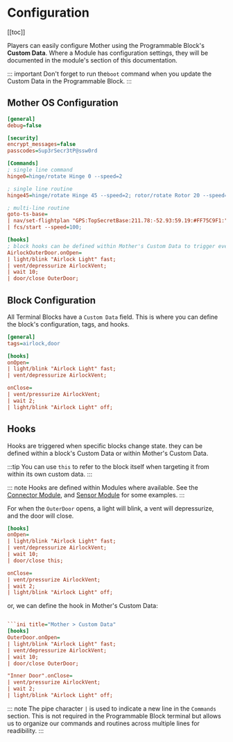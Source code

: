 # Configuration

<!-- [< Command Line Interface](CommandLineInterface.md) -->

[[toc]]

Players can easily configure Mother using the Programmable Block's **Custom Data**. Where a Module has configuration settings, they will be documented in the module's section of this documentation.

::: important
Don't forget to run the`boot` command when you update the Custom Data in the Programmable Block.
:::

## Mother OS Configuration
```ini title="Mother > Custom Data"
[general]
debug=false 

[security]
encrypt_messages=false
passcodes=Sup3rSecr3tP@ssw0rd

[Commands]
; single line command
hinge0=hinge/rotate Hinge 0 --speed=2

; single line routine
hinge45=hinge/rotate Hinge 45 --speed=2; rotor/rotate Rotor 20 --speed=1;

; multi-line routine
goto-ts-base=
| nav/set-flightplan "GPS:TopSecretBase:211.78:-52.93:59.19:#FF75C9F1:";
| fcs/start --speed=100;

[hooks]
; block hooks can be defined within Mother's Custom Data to trigger events on blocks.  This allows for localized automation of blocks.
AirlockOuterDoor.onOpen=
| light/blink "Airlock Light" fast; 
| vent/depressurize AirlockVent; 
| wait 10; 
| door/close OuterDoor;
```

## Block Configuration
All Terminal Blocks have a `Custom Data` field.  This is where you can define the block's configuration, tags, and hooks.

```ini title="AirlockDoor > Custom Data"
[general]
tags=airlock,door

[hooks]
onOpen=
| light/blink "Airlock Light" fast;
| vent/depressurize AirlockVent;

onClose=
| vent/pressurize AirlockVent;
| wait 2;
| light/blink "Airlock Light" off;
```

## Hooks

Hooks are triggered when specific blocks change state. they can be defined within a block's Custom Data or within Mother's Custom Data.

:::tip
You can use `this` to refer to the block itself when targeting it from within its own custom data.
:::

::: note
Hooks are defined within Modules where available.  See the [Connector Module](Modules/Extension/ConnectorModule.md), and [Sensor Module](Modules/Extension/SensorModule.md) for some examples.
:::

For when the `OuterDoor` opens, a light will blink, a vent will depressurize, and the door will close.

```ini title="OuterDoor > Custom Data"
[hooks]
onOpen=
| light/blink "Airlock Light" fast; 
| vent/depressurize AirlockVent;
| wait 10; 
| door/close this;

onClose=
| vent/pressurize AirlockVent; 
| wait 2; 
| light/blink "Airlock Light" off;
```
or, we can define the hook in Mother's Custom Data:

```ini title="OuterDoor > Custom Data"

```ini title="Mother > Custom Data"
[hooks]
OuterDoor.onOpen=
| light/blink "Airlock Light" fast; 
| vent/depressurize AirlockVent; 
| wait 10; 
| door/close OuterDoor;

"Inner Door".onClose=
| vent/pressurize AirlockVent; 
| wait 2; 
| light/blink "Airlock Light" off;
```

::: note
The pipe character `|` is used to indicate a new line in the `Commands` section.  This is not required in the Programmable Block terminal but allows us to organize our commands and routines across multiple lines for readibility.
:::

<!-- ## General Configuration

| Key | Value | Description |
| --- | --- | --- |
| `debug` | **false**, true | Enable debug logging. | -->
 
 
<!-- [waypoints]
TopSecretBase="GPS:TopSecretBase:211.78:-52.93:59.19:#FF75C9F1:" -->

<!-- [Modules >](Modules/Modules.md) -->